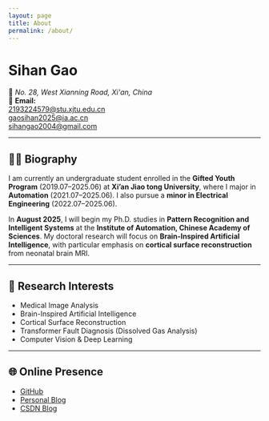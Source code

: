 ```yaml
---
layout: page
title: About
permalink: /about/
---
```


# **Sihan Gao**

📍 *No. 28, West Xianning Road, Xi'an, China*  
📧 **Email:**  
[2193224579@stu.xjtu.edu.cn](mailto:2193224579@stu.xjtu.edu.cn)  
[gaosihan2025@ia.ac.cn](mailto:gaosihan2025@ia.ac.cn)  
[sihangao2004@gmail.com](mailto:sihangao2004@gmail.com)

---

## 🧑‍🎓 Biography

I am currently an undergraduate student enrolled in the **Gifted Youth Program** (2019.07–2025.06) at **Xi’an Jiao tong University**, where I major in **Automation** (2021.07–2025.06). I also pursue a **minor in Electrical Engineering** (2022.07–2025.06).

In **August 2025**, I will begin my Ph.D. studies in **Pattern Recognition and Intelligent Systems** at the **Institute of Automation, Chinese Academy of Sciences**. My doctoral research will focus on **Brain-Inspired Artificial Intelligence**, with particular emphasis on **cortical surface reconstruction** from neonatal brain MRI.

---

## 🧠 Research Interests

- Medical Image Analysis  
- Brain-Inspired Artificial Intelligence 
- Cortical Surface Reconstruction  
- Transformer Fault Diagnosis (Dissolved Gas Analysis)  
- Computer Vision & Deep Learning  

---

## 🌐 Online Presence

- [GitHub](https://github.com/Sihan0229)
- [Personal Blog](https://sihan0229.github.io/)
- [CSDN Blog](https://blog.csdn.net/GabrielleGao?spm=1010.2135.3001.5343)
